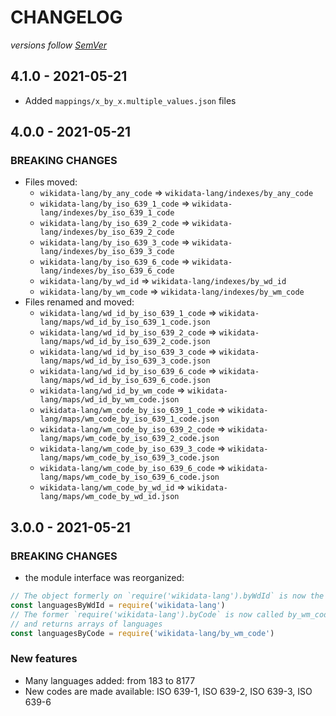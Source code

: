 # CHANGELOG
*versions follow [SemVer](http://semver.org)*

## 4.1.0 - 2021-05-21
* Added `mappings/x_by_x.multiple_values.json` files

## 4.0.0 - 2021-05-21
### BREAKING CHANGES
* Files moved:
  * `wikidata-lang/by_any_code` => `wikidata-lang/indexes/by_any_code`
  * `wikidata-lang/by_iso_639_1_code` => `wikidata-lang/indexes/by_iso_639_1_code`
  * `wikidata-lang/by_iso_639_2_code` => `wikidata-lang/indexes/by_iso_639_2_code`
  * `wikidata-lang/by_iso_639_3_code` => `wikidata-lang/indexes/by_iso_639_3_code`
  * `wikidata-lang/by_iso_639_6_code` => `wikidata-lang/indexes/by_iso_639_6_code`
  * `wikidata-lang/by_wd_id` => `wikidata-lang/indexes/by_wd_id`
  * `wikidata-lang/by_wm_code` => `wikidata-lang/indexes/by_wm_code`
* Files renamed and moved:
  * `wikidata-lang/wd_id_by_iso_639_1_code` => `wikidata-lang/maps/wd_id_by_iso_639_1_code.json`
  * `wikidata-lang/wd_id_by_iso_639_2_code` => `wikidata-lang/maps/wd_id_by_iso_639_2_code.json`
  * `wikidata-lang/wd_id_by_iso_639_3_code` => `wikidata-lang/maps/wd_id_by_iso_639_3_code.json`
  * `wikidata-lang/wd_id_by_iso_639_6_code` => `wikidata-lang/maps/wd_id_by_iso_639_6_code.json`
  * `wikidata-lang/wd_id_by_wm_code` => `wikidata-lang/maps/wd_id_by_wm_code.json`
  * `wikidata-lang/wm_code_by_iso_639_1_code` => `wikidata-lang/maps/wm_code_by_iso_639_1_code.json`
  * `wikidata-lang/wm_code_by_iso_639_2_code` => `wikidata-lang/maps/wm_code_by_iso_639_2_code.json`
  * `wikidata-lang/wm_code_by_iso_639_3_code` => `wikidata-lang/maps/wm_code_by_iso_639_3_code.json`
  * `wikidata-lang/wm_code_by_iso_639_6_code` => `wikidata-lang/maps/wm_code_by_iso_639_6_code.json`
  * `wikidata-lang/wm_code_by_wd_id` => `wikidata-lang/maps/wm_code_by_wd_id.json`

## 3.0.0 - 2021-05-21
### BREAKING CHANGES
* the module interface was reorganized:
```js
// The object formerly on `require('wikidata-lang').byWdId` is now the default export
const languagesByWdId = require('wikidata-lang')
// The former `require('wikidata-lang').byCode` is now called by_wm_code
// and returns arrays of languages
const languagesByCode = require('wikidata-lang/by_wm_code')
```
### New features
* Many languages added: from 183 to 8177
* New codes are made available: ISO 639-1, ISO 639-2, ISO 639-3, ISO 639-6
